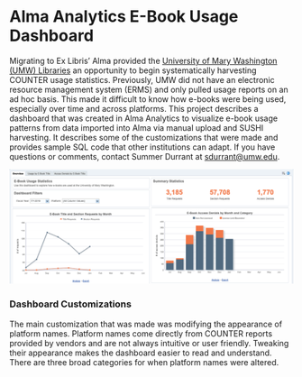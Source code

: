 # Alma Analytics E-Book Usage Dashboard

Migrating to Ex Libris’ Alma provided the [University of Mary Washington (UMW) Libraries](https://libraries.umw.edu) an opportunity to begin systematically harvesting COUNTER usage statistics. Previously, UMW did not have an electronic resource management system (ERMS) and only pulled usage reports on an ad hoc basis. This made it difficult to know how e-books were being used, especially over time and across platforms. This project describes a dashboard that was created in Alma Analytics to visualize e-book usage patterns from data imported into Alma via manual upload and SUSHI harvesting. It describes some of the customizations that were made and provides sample SQL code that other institutions can adapt. If you have questions or comments, contact Summer Durrant at <sdurrant@umw.edu>. 

![E-Book Dashboard in Alma Analytics](images/dashboard_overview.png "Overview Tab of E-Book Dashboard")

### Dashboard Customizations

The main customization that was made was modifying the appearance of platform names. Platform names come directly from COUNTER reports provided by vendors and are not always intuitive or user friendly. Tweaking their appearance makes the dashboard easier to read and understand. There are three broad categories for when platform names were altered.
